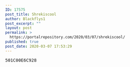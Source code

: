 ```yaml
---
ID: 17575
post_title: Shrekiscool
author: Blackflys1
post_excerpt: ""
layout: post
permalink: >
  https://portalrepository.com/2020/03/07/shrekiscool/
published: true
post_date: 2020-03-07 17:53:29
---
```

<pre>501C00E6C928</pre>